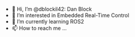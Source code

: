 - 👋 Hi, I’m @dblockil42:  Dan Block 
- 👀 I’m interested in Embedded Real-Time Control
- 🌱 I’m currently learning ROS2
- 📫 How to reach me ... 

<!---
dblockil42/dblockil42 is a ✨ special ✨ repository because its `README.md` (this file) appears on your GitHub profile.
You can click the Preview link to take a look at your changes.
--->
